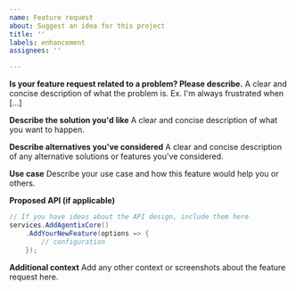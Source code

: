 ```yaml
---
name: Feature request
about: Suggest an idea for this project
title: ''
labels: enhancement
assignees: ''

---
```


**Is your feature request related to a problem? Please describe.**
A clear and concise description of what the problem is. Ex. I'm always frustrated when [...]

**Describe the solution you'd like**
A clear and concise description of what you want to happen.

**Describe alternatives you've considered**
A clear and concise description of any alternative solutions or features you've considered.

**Use case**
Describe your use case and how this feature would help you or others.

**Proposed API (if applicable)**
```csharp
// If you have ideas about the API design, include them here
services.AddAgentixCore()
    .AddYourNewFeature(options => {
        // configuration
    });
```

**Additional context**
Add any other context or screenshots about the feature request here. 